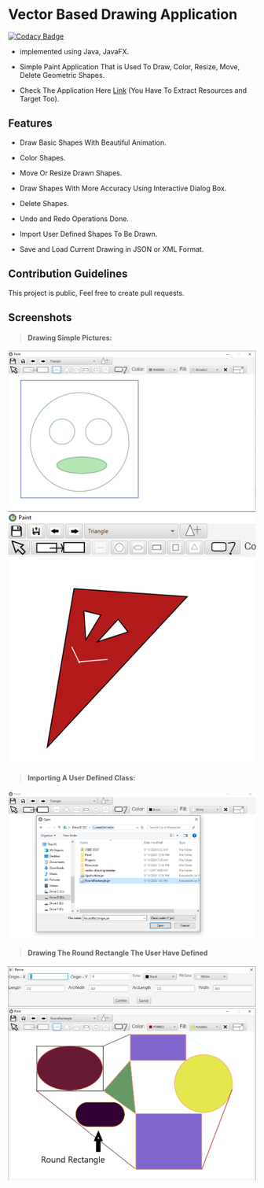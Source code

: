 # Vector Based Drawing Application
[![Codacy Badge](https://api.codacy.com/project/badge/Grade/d1f28e6f29644091b24bea1b7cad6670)](https://www.codacy.com/manual/HydroxideX/Paint?utm_source=github.com&amp;utm_medium=referral&amp;utm_content=HydroxideX/Paint&amp;utm_campaign=Badge_Grade)
- implemented using Java, JavaFX.

- Simple Paint Application That is Used To Draw, Color, Resize, Move, Delete Geometric Shapes.

- Check The Application Here [Link](https://github.com/HydroxideX/Paint/releases/tag/1.0) (You Have To Extract Resources and Target Too).

## Features ##
- Draw Basic Shapes With Beautiful Animation.

- Color Shapes.

- Move Or Resize Drawn Shapes.

- Draw Shapes With More Accuracy Using Interactive Dialog Box.

- Delete Shapes.

- Undo and Redo Operations Done.

- Import User Defined Shapes To Be Drawn.

- Save and Load Current Drawing in JSON or XML Format.

## Contribution Guidelines ##
This project is public, Feel free to create pull requests.

## Screenshots ##
> #### Drawing Simple Pictures:
![picture alt](https://github.com/HydroxideX/Paint/blob/master/screenshots/screenshot_2.PNG)
![picture alt](https://github.com/HydroxideX/Paint/blob/master/screenshots/screenshot_3.PNG)

> #### Importing A User Defined Class:
![picture alt](https://github.com/HydroxideX/Paint/blob/master/screenshots/screenshot_1.png)

> #### Drawing The Round Rectangle The User Have Defined
![picture alt](https://github.com/HydroxideX/Paint/blob/master/screenshots/screenshot_4.png)
![picture alt](https://github.com/HydroxideX/Paint/blob/master/screenshots/screenshot_5.png)
